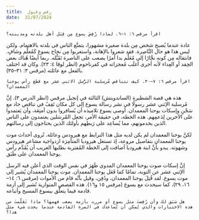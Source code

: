 ```yaml
---
title:  رفض وقبول
date:  31/07/2024
---
```


`اقرأ مرقس ٦: ١–٦. لماذا رُفِضَ يسوع مِن قِبَل أهل بلدته ومدينته؟`

عادة عندما يُصبح شخص مِن بلدة صغيرة مشهورا، يتمتَّع الناس في بلدته بالاهتمام. ولكن ليس هذا هو حال النَّاصِرة. فقد شعروا بالإهانة، واستغربوا مِن نجاح يسوع كَمُعلِّم وشافٍ. فانتقاله مِن كونه نجَّارًا إلى مُعَلِّم بدا أمرًا يصعب على الناصرة تَقَبُّله. ربما أيضًا هُناك بعض الحِقد أو العِداء لأنه أجرى أغلَب مُعجزاته في كفرناحوم (انظر لوقا ٤: ٢٣). وكان قد اختلف بالفعل مع عائلته (مرقس ٣: ٣١–٣٥).

`اقرأ مرقس ٦: ٧–٣٠. كيف تتناقض مُرسلية الرُّسل الاثني عشر مع قطع رأس يوحنا المعمدان؟`

هذه هي قصة الشطيرة (الساندويتش) الثالثة في إنجيل مرقس (انظر الدرس ٣). إنَّ مُرسلية الإثني عشر رسولًا في نشر رسالة يسوع إلى كل مكان تَقِفُ في تناقص حاد مع سَجْنِ وإسكات يوحنا المعمدان. أوصى يسوع تلاميذه أن يُسافروا بدون أمتِعَة، وأن يَعتمدوا على الآخرين لِدَعمِهم. هذه الخطة، في حقيقة الأمر، تجعل المُرسَلين يعتمدون على الناس الذين يخدمونهم، مما يُساعِد على رَبطِهم بأولئك الذين يحتاجون إلى رسالتهم.

لكنَّ يوحنا المعمدان لم يكن لديه مثل هذا الترابط مع هيرودس وعائلة. تُروى أحداث موت يوحنا المعمدان بتفاصيل مروعة، إذ تستغل هيروديا المتآمِرَة ازدواجية مشاعر هيرودس وشهوته. يبدو بأنَّ ابنة هيروديا أضافت إلى الخطة المُفترية بطلبها الغريب أن يُقَدَّم رأس يوحنا المعمدان على طَبَق.

إنَّ إسكات صوت يوحنا المعمدان المدوي ظَهَرَ في نفس الوقت الذي أعلن فيه الرسل الإثني عشر عن التوبة، تمامًا كما فَعَل يوحنا المعمدان. موت يوحنا المعمدان يُشير إلى موت يسوع. لقد قُتِلَ يوحنا المعمدان، ودُفِن، وقيل بأنَّه قامَ من الأموات (مرقس ٦: ١٤–١٦، ٢٩)، كما سيحدث مع يسوع (مرقس ١٥ و١٦). هذه القصص المتوازية تُشير إلى أزمة قادمة فيما يتعلَّق بيسوع المسيح وأتباعه.

`هل سَبَق لك وأن رُفِضتَ مثل يسوع أو مررت بأزمة يصعب فهمها؟ ماذا تَعَلَّمتَ من هذه الاختبارات والذي يُمكن أن يُساعدك في المرة القادمة عندما يحدث شيء مثل هذا؟`